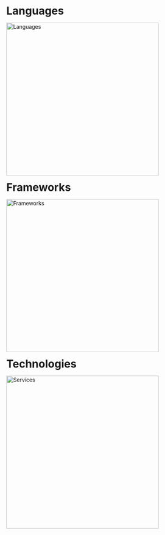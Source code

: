 <!-- Tech stack -->

<p align="left"><strong><span style="font-size: 2em;">Languages</span></strong></p>
<p align="left">
  <img src="https://skillicons.dev/icons?i=js,ts,py,bash,,cs,cpp,&theme=dark&perline=4" width="400" alt="Languages" />
</p>
<p align="left"><strong><span style="font-size: 2em;">Frameworks</span></strong></p>
<p align="left">
  <img src="https://skillicons.dev/icons?i=express,nodejs,,&theme=dark&perline=4" width="400" alt="Frameworks" />
</p>
<p align="left"><strong><span style="font-size: 2em;">Technologies</span></strong></p>
<p align="left">
  <img src="https://skillicons.dev/icons?i=mongodb,mysql,postgresql,linux,postman,docker,git&theme=dark&perline=4" width="400" alt="Services" />
</p>
